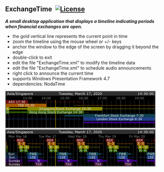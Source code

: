 ## ExchangeTime&nbsp;&nbsp;[![License](https://img.shields.io/badge/license-Apache%202.0-7755BB.svg)](https://opensource.org/licenses/Apache-2.0)

***A small desktop application that displays a timeline indicating periods when financial exchanges are open.***
- the gold vertical line represents the current point in time
- zoom the timeline using the mouse wheel or +/- keys
- anchor the window to the edge of the screen by dragging it beyond the edge
- double-click to exit
- edit the file "ExchangeTime.xml" to modify the timeline data
- edit the file "ExchangeTime.xml" to schedule audio announcements
- right click to announce the current time
- supports Windows Presentation Framework 4.7
- dependencies: NodaTime

<img src="/Screencap2.png" width="484" height="120">
<img src="/Screencap1.png" width="484" height="120">

